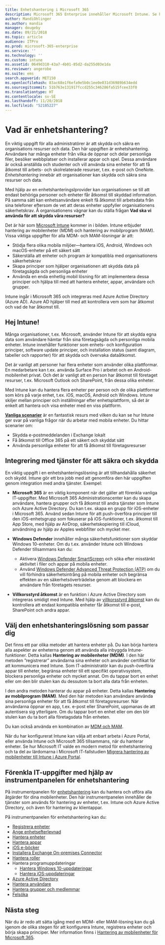 ```yaml
---
title: Enhetshantering i Microsoft 365
description: Microsoft 365 Enterprise innehåller Microsoft Intune. Se hur Intune tillhandahåller hantering av mobilenheter och hantering av mobilprogram för din organisation, inklusive vanliga scenarier, och använder Intune för att distribuera Microsoft 365 i din miljö.
author: MandiOhlinger
ms.author: mandia
manager: dougeby
ms.date: 09/21/2018
ms.topic: article
audience: ITPro
ms.prod: microsoft-365-enterprise
ms.service: ''
ms.technology: ''
ms.custom: intune
ms.assetid: 0649d310-43a7-4b01-85d2-da255d03e1da
ms.reviewer: angerobe
ms.suite: ems
search.appverid: MET150
ms.openlocfilehash: 83ac68e1f6efa9e5b0c1ee0e031d36989b634edd
ms.sourcegitcommit: 51b763e131917fccd255c346286fa515fcee33f0
ms.translationtype: HT
ms.contentlocale: sv-SE
ms.lasthandoff: 11/20/2018
ms.locfileid: "52185227"
---
```

# <a name="what-is-device-management"></a>Vad är enhetshantering? 

En viktig uppgift för alla administratörer är att skydda och säkra en organisations resurser och data. Den här uppgiften är enhetshantering. Användare har många enheter från vilka de öppnar och delar personliga filer, besöker webbplatser och installerar appar och spel. Dessa användare är också anställda och studenter och vill använda sina enheter för att få åtkomst till arbets- och skolrelaterade resurser, t.ex. e-post och OneNote. *Enhetshantering* innebär att organisationer kan skydda och säkra sina resurser och data. 

Med hjälp av en enhetshanteringslprovider kan organisationen se till att endast behöriga personer och enheter får åtkomst till skyddad information. På samma sätt kan enhetsanvändare enkelt få åtkomst till arbetsdata från sina telefoner eftersom de vet att deras enheter uppfyller organisationens säkerhetskrav. Å organisationens vägnar kan du ställa frågan **Vad ska vi använda för att skydda våra resurser?**

Det är här som [Microsoft Intune](https://docs.microsoft.com/intune/introduction-intune) kommer in i bilden. Intune erbjuder hantering av mobilenheter (MDM) och hantering av mobilprogram (MAM). Vissa viktiga uppgifter för alla MDM- och MAM-lösningar är att:

- Stödja flera olika mobila miljöer&mdash;hantera iOS, Android, Windows och macOS-enheter på ett säkert sätt
- Säkerställa att enheter och program är kompatibla med organisationens säkerhetskrav
- Skapa principer som hjälper organisationen att skydda data på företagsägda och personliga enheter
- Använda en enda enhetlig mobil lösning för att implementera dessa principer och hjälpa till med att hantera enheter, appar, användare och grupper.

Intune ingår i Microsoft 365 och integreras med Azure Active Directory (Azure AD). Azure AD hjälper till med att kontrollera vem som har åtkomst och vad de har åtkomst till.

## <a name="hello-intune"></a>Hej Intune!
Många organisationer, t.ex. Microsoft, använder Intune för att skydda egna data som användare hämtar från sina företagsägda och personliga mobila enheter. Intune innehåller funktioner som enhets- och konfiguration principer, software update principer, och installation status (samt diagram, tabeller och rapporter) för att skydda och övervaka dataåtkomst.

Det är vanligt att personer har flera enheter som använder olika plattformar. En medarbetare kan t.ex. använda Surface Pro i arbetet och en Android-mobilenhet privat. Och det är vanligt att en person har åtkomst till företaget resurser, t.ex. Microsoft Outlook och SharePoint, från dessa olika enheter.

Med Intune kan du hantera flera enheter per person och de olika plattformar som körs på varje enhet, t.ex. iOS, macOS, Android och Windows. Intune skiljer mellan principer och inställningar efter enhetsplattform, så det är enkelt att hantera och visa enheter med en viss plattform.

**[Vanliga scenarier](https://docs.microsoft.com/intune/common-scenarios)** är en fantastisk resurs med vilken du kan se hur Intune ger svar på vanliga frågor när du arbetar med mobila enheter. Du hittar scenarier om:  
- Skydda e-postmeddelanden i Exchange lokalt
- Få åtkomst till Office 365 på ett säkert och skyddat sätt
- Använda personliga enheter för att få åtkomst till företagsresurser

## <a name="integration-with-secure-and-protect-services"></a>Integrering med tjänster för att säkra och skydda
En viktig uppgift i en enhetshanteringslösning är att tillhandahålla säkerhet och skydd. Intune gör ett bra jobb med att genomföra den här uppgiften genom integration med andra tjänster. Exempel:

- **Microsoft 365** är en viktig komponent när det gäller att förenkla vanliga IT-uppgifter. Med Microsoft 365 Administrationscenter kan du skapa användare, hantera grupper och få åtkomst till andra tjänster som Intune och Azure Active Directory. Du kan t.ex. skapa en grupp för iOS-enheter i Microsoft 365. Använd sedan Intune för att push-överföra principer till den iOS-enhetsgrupp som fokuserar på iOS-funktioner, t.ex. åtkomst till App Store, med hjälp av AirDrop, säkerhetskopiering till iCloud, användning av hjälp av Apples webbfilter och mycket mer.

- **Windows Defender** innehåller många säkerhetsfunktioner som skyddar Windows 10-enheter. Om du t.ex. använder Intune och Windows Defender tillsammans kan du: 

    - Aktivera [Windows Defender SmartScreen](https://docs.microsoft.com/intune/endpoint-protection-windows-10) och söka efter misstänkt aktivitet i filer och appar på mobila enheter. 
    - Använd [Windows Defender Advanced Threat Protection (ATP)](https://docs.microsoft.com/intune/advanced-threat-protection) om du vill förhindra säkerhetsintrång på mobila enheter och begränsa effekten av en säkerhetsöverträdelse genom att blockera en användare från företagets resurser.

- **Villkorsstyrd åtkomst** är en funktion i Azure Active Directory som integreras smidigt med Intune. Med hjälp av [villkorsstyrd åtkomst](https://docs.microsoft.com/intune/conditional-access) kan du kontrollera att endast kompatibla enheter får åtkomst till e-post, SharePoint och andra appar. 

## <a name="choose-the-device-management-solution-thats-right-for-you"></a>Välj den enhetshanteringslösning som passar dig

Det finns ett par olika metoder att hantera enheter på. Du kan börja hantera alla aspekter av enheterna genom att använda alla inbyggda Intune-funktioner. Detta kallas **Hantering av mobilenheter (MDM)**. I den här metoden ”registrerar” användarna sina enheter och använder certifikat för att kommunicera med Intune. Som IT-administratör kan du push-överföra appar till enheter, begränsa enheter till ett specifikt operativsystem, blockera personliga enheter och mycket annat. Om du tappar bort en enhet eller om den blir stulen kan du dessutom ta bort alla data från enheten. 

I den andra metoden hanterar du appar på enheter. Detta kallas **Hantering av mobilprogram (MAM)**. Med den här metoden kan användare använda sina personliga enheter för att få åtkomst till företagsresurser. När användarna öppnar en app, t.ex. e-post eller SharePoint, uppmanas de att autentisera sig ytterligare. Om du tappar bort en enhet eller om den blir stulen kan du ta bort alla företagsdata från enheten. 

Du kan också använda en kombination av [MDM och MAM](https://docs.microsoft.com/intune/byod-technology-decisions).

När du har konfigurerat Intune kan välja att enbart arbeta i Azure Portal, eller använda Intune och Microsoft 365 tillsammans, när du hanterar enheter. Se hur Microsoft IT valde en modern metod för enhetshantering och ta del av lärdomarna i Microsoft IT-fallstudien [Migrera hantering av mobilenheter till Intune i Azure Portal](https://www.microsoft.com/itshowcase/Article/Content/1042/Migrating-mobile-device-management-to-Intune-in-the-Azure-portal). 

## <a name="simplify-it-tasks-using-the-device-management-dashboard"></a>Förenkla IT-uppgifter med hjälp av instrumentpanelen för enhetshantering

På instrumentpanelen för [enhetshantering](https://devicemanagement.portal.azure.com/) kan du hantera och utföra alla åtgärder för dina mobilenheter. Den här instrumentpanelen innehåller de tjänster som används för hantering av enheter, t.ex. Intune och Azure Active Directory, och även för hantering av klientappar. 

På instrumentpanelen för enhetshantering kan du:

- [Registrera enheter](https://docs.microsoft.com/intune/device-enrollment)
- [Ange enhetsefterlevnad](https://docs.microsoft.com/intune/device-compliance-get-started)
- [Hantera enheter](https://docs.microsoft.com/intune/device-management)
- [Hantera appar](https://docs.microsoft.com/intune/app-management)  
- [iOS e-böcker](https://docs.microsoft.com/intune/vpp-ebooks-ios)  
- [Installera Exchange On-premises Connector](https://docs.microsoft.com/intune/exchange-connector-install)  
- [Hantera roller](https://docs.microsoft.com/intune/role-based-access-control)  
- Hantera programuppdateringar
  - [Hantera Windows 10-uppdateringar](https://docs.microsoft.com/intune/windows-update-for-business-configure)  
  - [Hantera iOS-uppdateringar](https://docs.microsoft.com/intune/software-updates-ios)  
- [Azure Active Directory](https://docs.microsoft.com/azure/active-directory)  
- [Hantera användare](https://docs.microsoft.com/azure/active-directory/fundamentals/add-users-azure-active-directory)
- [Hantera grupper och medlemmar](https://docs.microsoft.com/azure/active-directory/fundamentals/active-directory-manage-groups)
- [Felsöka](https://docs.microsoft.com/intune/help-desk-operators)

## <a name="next-step"></a>Nästa steg
När du är redo att sätta igång med en MDM- eller MAM-lösning kan du gå igenom de olika stegen för att konfigurera Intune, registrera enheter och börja skapa principer. Mer information finns i [Hantering av mobilenheter för Microsoft 365](https://docs.microsoft.com/microsoft-365/enterprise/mobility-infrastructure). 

